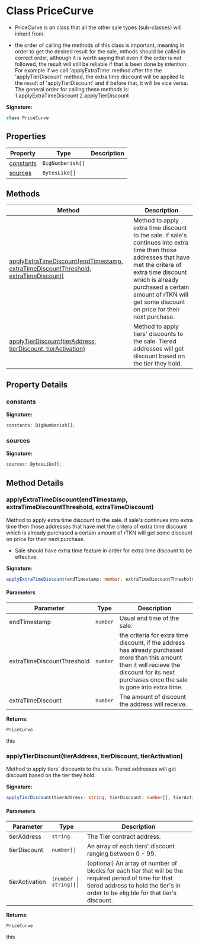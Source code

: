 
# Class PriceCurve

- PriceCurve is an class that all the other sale types (sub-classes) will inherit from.

- the order of calling the methods of this class is important, meaning in order to get the desired result for the sale, mthods should be called in correct order, although it is worth saying that even if the order is not followed, the result will still be reliable if that is been done by intention. For example if we call 'applyExtraTime' method after the the 'applyTierDiscount' method, the extra time discount will be applied to the result of 'applyTierDiscount' and if before that, it will be vice versa. The general order for calling these methods is: 1.applyExtraTimeDiscount 2.applyTierDiscount

<b>Signature:</b>

```typescript
class PriceCurve 
```

## Properties

|  Property | Type | Description |
|  --- | --- | --- |
|  [constants](./pricecurve.md#constants-property) | `BigNumberish[]` |  |
|  [sources](./pricecurve.md#sources-property) | `BytesLike[]` |  |

## Methods

|  Method | Description |
|  --- | --- |
|  [applyExtraTimeDiscount(endTimestamp, extraTimeDiscountThreshold, extraTimeDiscount)](./pricecurve.md#applyExtraTimeDiscount-method-1) | Method to apply extra time discount to the sale. if sale's continues into extra time then those addresses that have met the critera of extra time discount which is already purchased a certain amount of rTKN will get some discount on price for their next purchase. |
|  [applyTierDiscount(tierAddress, tierDiscount, tierActivation)](./pricecurve.md#applyTierDiscount-method-1) | Method to apply tiers' discounts to the sale. Tiered addresses will get discount based on the tier they hold. |

## Property Details

<a id="constants-property"></a>

### constants

<b>Signature:</b>

```typescript
constants: BigNumberish[];
```

<a id="sources-property"></a>

### sources

<b>Signature:</b>

```typescript
sources: BytesLike[];
```

## Method Details

<a id="applyExtraTimeDiscount-method-1"></a>

### applyExtraTimeDiscount(endTimestamp, extraTimeDiscountThreshold, extraTimeDiscount)

Method to apply extra time discount to the sale. if sale's continues into extra time then those addresses that have met the critera of extra time discount which is already purchased a certain amount of rTKN will get some discount on price for their next purchase.

- Sale should have extra time feature in order for extra time discount to be effective.

<b>Signature:</b>

```typescript
applyExtraTimeDiscount(endTimestamp: number, extraTimeDiscountThreshold: number, extraTimeDiscount: number): PriceCurve;
```

#### Parameters

|  Parameter | Type | Description |
|  --- | --- | --- |
|  endTimestamp | `number` | Usual end time of the sale. |
|  extraTimeDiscountThreshold | `number` | the criteria for extra time discount, if the address has already purchased more than this amount then it will recieve the discount for its next purchases once the sale is gone into extra time. |
|  extraTimeDiscount | `number` | The amount of discount the address will receive. |

<b>Returns:</b>

`PriceCurve`

this

<a id="applyTierDiscount-method-1"></a>

### applyTierDiscount(tierAddress, tierDiscount, tierActivation)

Method to apply tiers' discounts to the sale. Tiered addresses will get discount based on the tier they hold.

<b>Signature:</b>

```typescript
applyTierDiscount(tierAddress: string, tierDiscount: number[], tierActivation?: (number | string)[]): PriceCurve;
```

#### Parameters

|  Parameter | Type | Description |
|  --- | --- | --- |
|  tierAddress | `string` | The Tier contract address. |
|  tierDiscount | `number[]` | An array of each tiers' discount ranging between 0 - 99. |
|  tierActivation | `(number \| string)[]` | (optional) An array of number of blocks for each tier that will be the required period of time for that tiered address to hold the tier's in order to be eligible for that tier's discount. |

<b>Returns:</b>

`PriceCurve`

this

